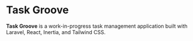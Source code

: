 # Task Groove

**Task Groove** is a work-in-progress task management application built with Laravel, React, Inertia, and Tailwind CSS.
